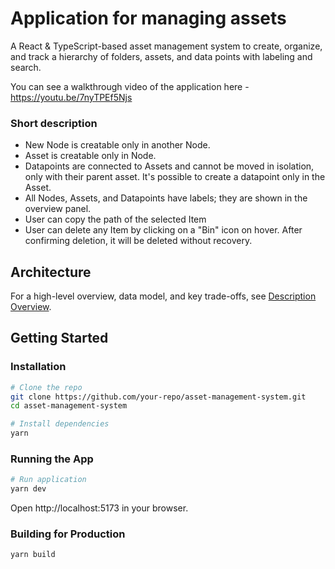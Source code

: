 # Application for managing assets

A React & TypeScript-based asset management system to create, organize, and track a hierarchy of folders, assets, and data points with labeling and search.

You can see a walkthrough video of the application here - https://youtu.be/7nyTPEf5Njs

### Short description

- New Node is creatable only in another Node.
- Asset is creatable only in Node.
- Datapoints are connected to Assets and cannot be moved in isolation, only with their parent asset. It's possible to create a datapoint only in the Asset.
- All Nodes, Assets, and Datapoints have labels; they are shown in the overview panel.
- User can copy the path of the selected Item
- User can delete any Item by clicking on a "Bin" icon on hover. After confirming deletion, it will be deleted without recovery.

## Architecture

For a high-level overview, data model, and key trade-offs, see [Description Overview](./DESCRIPTION.md).

## Getting Started

### Installation

```bash
# Clone the repo
git clone https://github.com/your-repo/asset-management-system.git
cd asset-management-system

# Install dependencies
yarn
```

### Running the App

```bash
# Run application
yarn dev
```

Open http://localhost:5173 in your browser.

### Building for Production

```bash
yarn build
```
